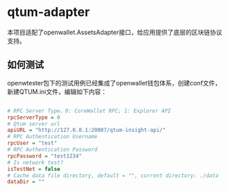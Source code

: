 # qtum-adapter

本项目适配了openwallet.AssetsAdapter接口，给应用提供了底层的区块链协议支持。

## 如何测试

openwtester包下的测试用例已经集成了openwallet钱包体系，创建conf文件，新建QTUM.ini文件，编辑如下内容：


```ini

# RPC Server Type，0: CoreWallet RPC; 1: Explorer API
rpcServerType = 0
# Qtum server url
apiURL = "http://127.0.0.1:20007/qtum-insight-api/"
# RPC Authentication Username
rpcUser = "test"
# RPC Authentication Password
rpcPassword = "test1234"
# Is network test?
isTestNet = false
# Cache data file directory, default = "", current directory: ./data
dataDir = ""

```
